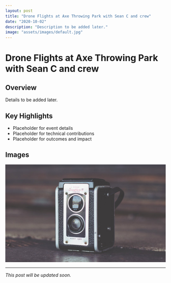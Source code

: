 ```yaml
---
layout: post
title: "Drone Flights at Axe Throwing Park with Sean C and crew"
date: "2020-10-02"
description: "Description to be added later."
image: "assets/images/default.jpg"
---
```


# Drone Flights at Axe Throwing Park with Sean C and crew

## Overview
Details to be added later.

## Key Highlights
- Placeholder for event details
- Placeholder for technical contributions
- Placeholder for outcomes and impact

## Images
![Placeholder](assets/images/default.jpg)

---

*This post will be updated soon.*
